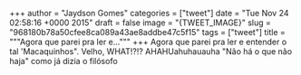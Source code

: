
+++
author = "Jaydson Gomes"
categories = ["tweet"]
date = "Tue Nov 24 02:58:16 +0000 2015"
draft = false
image = "{TWEET_IMAGE}"
slug = "968180b78a50cfee8ca089a43ae8addbe47c5f15"
tags = ["tweet"]
title = """Agora que parei pra ler e..."""
+++
Agora que parei pra ler e entender o tal 'Macaquinhos". Velho, WHAT!?!? AHAHUahuhauauha "Não há o que não haja" como já dizia o filósofo
